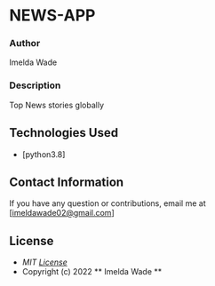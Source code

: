 # NEWS-APP

### Author
Imelda Wade

### Description
Top News stories globally

## Technologies Used
* [python3.8]

## Contact Information
If you have any question or contributions, email me at [imeldawade02@gmail.com]

## License
* *MIT [License](/LICENSE)*
* Copyright (c) 2022 ** Imelda Wade **
